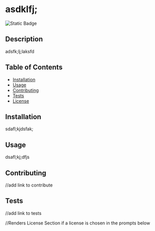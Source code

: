 # asdklfj;

![Static Badge](https://img.shields.io/badge/none-content)

## Description

adsfk;lj;laksfd

## Table of Contents

- [Installation](#installation)
- [Usage](#usage)
- [Contributing](#contributing)
- [Tests](#tests)
- [License](#license)

## Installation

sdafl;kjdsfak;

## Usage

dsafl;kj;dfjs

## Contributing

//add link to contribute

## Tests

//add link to tests

//Renders License Section if a license is chosen in the prompts below
